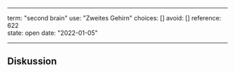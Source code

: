 
---
term:      "second brain"
use:       "Zweites Gehirn"
choices:   []
avoid:     []
reference: 622        
state:     open
date:      "2022-01-05"

---

## Diskussion

